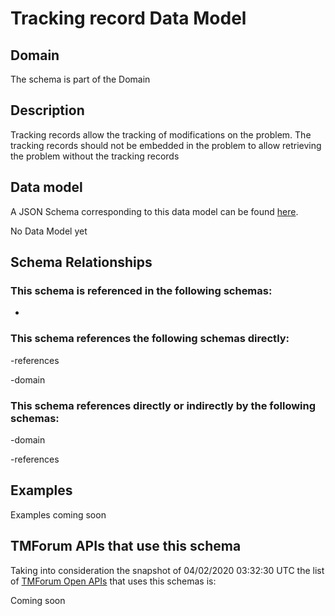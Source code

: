 # Tracking record Data Model

## Domain

The  schema is part of the  Domain

## Description

Tracking records allow the tracking of modifications on the problem. The tracking records should not be embedded in the problem to allow retrieving the problem without the tracking records

## Data model

A JSON Schema corresponding to this data model can be found
[here](https://github.com/tmforum-rand/schemas/blob/candidates/Service/TrackingRecord.schema.json).

No Data Model yet

## Schema Relationships

### This schema is referenced in the following schemas:

-

### This schema references the following schemas directly:

-references

-domain

### This schema references directly or indirectly by the following schemas:

-domain

-references



## Examples

Examples coming soon

## TMForum APIs that use this schema

Taking into consideration the snapshot of 04/02/2020 03:32:30 UTC the list of [TMForum Open APIs](https://www.tmforum.org/open-apis/) that uses this schemas is:

Coming soon